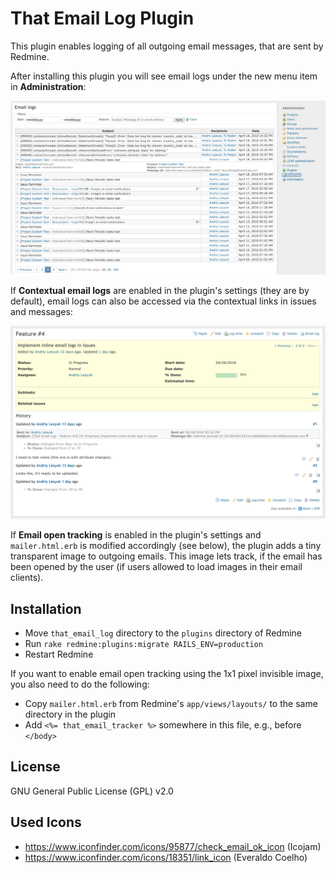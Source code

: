 # That Email Log Plugin

This plugin enables logging of all outgoing email messages, that are sent by Redmine.

After installing this plugin you will see email logs under the new menu item in **Administration**:

![Email logs page](index.png)

If **Contextual email logs** are enabled in the plugin's settings (they are by default), email logs can also be accessed via the contextual links in issues and messages:

![Issue page](issue.png)

If **Email open tracking** is enabled in the plugin's settings and `mailer.html.erb` is modified accordingly (see below),
the plugin adds a tiny transparent image to outgoing emails. This image lets track, if the email has been opened by the user
(if users allowed to load images in their email clients).

## Installation

- Move `that_email_log` directory to the `plugins` directory of Redmine
- Run `rake redmine:plugins:migrate RAILS_ENV=production`
- Restart Redmine

If you want to enable email open tracking using the 1x1 pixel invisible image,
you also need to do the following:

- Copy `mailer.html.erb` from Redmine's `app/views/layouts/` to the same
  directory in the plugin
- Add `<%= that_email_tracker %>` somewhere in this file, e.g., before `</body>`

## License

GNU General Public License (GPL) v2.0

## Used Icons

- https://www.iconfinder.com/icons/95877/check_email_ok_icon (Icojam)
- https://www.iconfinder.com/icons/18351/link_icon (Everaldo Coelho)
